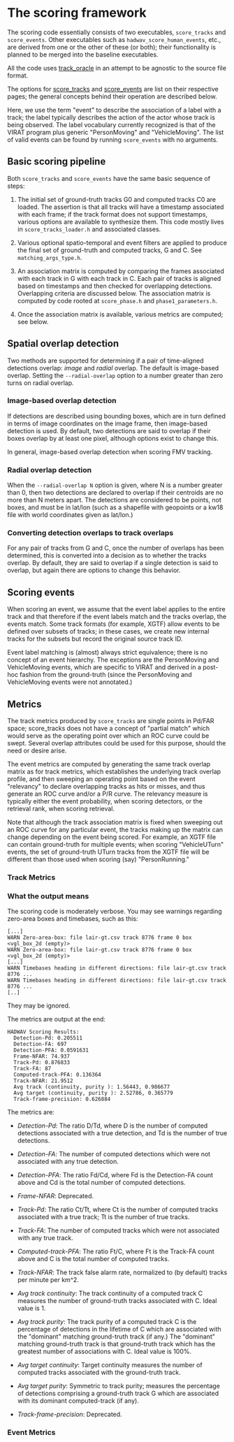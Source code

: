 # The scoring framework

The scoring code essentially consists of two executables,
`score_tracks` and `score_events`.  Other executables such as
`hadwav_score_human_events`, etc., are derived from one or the other
of these (or both); their functionality is planned to be merged into
the baseline executables.

All the code uses [track_oracle](https://github.com/Kitware/kwiver/blob/master/track_oracle/README.markdown) in an attempt to
be agnostic to the source file format.

The options for [score_tracks](README.scoretracks.markdown) and
[score_events](README.scoreevents.markdown) are list on their
respective pages; the general concepts behind their operation are
described below.

Here, we use the term "event" to describe the association of a label
with a track; the label typically describes the action of the actor
whose track is being observed.  The label vocabulary currently
recognized is that of the VIRAT program plus generic "PersonMoving"
and "VehicleMoving".  The list of valid events can be found by running
`score_events` with no arguments.

## Basic scoring pipeline

Both `score_tracks` and `score_events` have the same basic sequence of
steps:

1. The initial set of ground-truth tracks G0 and computed tracks C0
are loaded.  The assertion is that all tracks will have a timestamp
associated with each frame; if the track format does not support
timestamps, various options are available to synthesize them.  This
code mostly lives in `score_tracks_loader.h` and associated classes.

2. Various optional spatio-temporal and event filters are applied to
produce the final set of ground-truth and computed tracks, G and C.
See `matching_args_type.h`.

3. An association matrix is computed by comparing the frames
associated with each track in G with each track in C.  Each pair of
tracks is aligned based on timestamps and then checked for overlapping
detections.  Overlapping criteria are discussed below.  The
association matrix is computed by code rooted at `score_phase.h` and
`phase1_parameters.h`.

4. Once the association matrix is available, various metrics are
computed; see below.

## Spatial overlap detection

Two methods are supported for determining if a pair of time-aligned
detections overlap: *image* and *radial* overlap.  The default is
image-based overlap.  Setting the `--radial-overlap` option to a
number greater than zero turns on radial overlap.

### Image-based overlap detection

If detections are described using bounding boxes, which are in turn
defined in terms of image coordinates on the image frame, then
image-based detection is used.  By default, two detections are said to
overlap if their boxes overlap by at least one pixel, although options
exist to change this.

In general, image-based overlap detection when scoring FMV tracking.

### Radial overlap detection

When the `--radial-overlap N` option is given, where N is a number
greater than 0, then two detections are declared to overlap if their
centroids are no more than N meters apart.  The detections are
considered to be points, not boxes, and must be in lat/lon (such as a
shapefile with geopoints or a kw18 file with world coordinates given
as lat/lon.)

### Converting detection overlaps to track overlaps

For any pair of tracks from G and C, once the number of overlaps has
been determined, this is converted into a decision as to whether the
tracks overlap.  By default, they are said to overlap if a single
detection is said to overlap, but again there are options to change
this behavior.

## Scoring events

When scoring an event, we assume that the event label applies to the
entire track and that therefore if the event labels match and the
tracks overlap, the events match.  Some track formats (for example,
XGTF) allow events to be defined over subsets of tracks; in these
cases, we create new internal tracks for the subsets but record the
original source track ID.

Event label matching is (almost) always strict equivalence; there is
no concept of an event hierarchy.  The exceptions are the PersonMoving
and VehicleMoving events, which are specific to VIRAT and derived in
a post-hoc fashion from the ground-truth (since the PersonMoving and
VehicleMoving events were not annotated.)


## Metrics

The track metrics produced by `score_tracks` are single points in
Pd/FAR space; score_tracks does not have a concept of "partial match"
which would serve as the operating point over which an ROC curve could
be swept.  Several overlap attributes could be used for this purpose,
should the need or desire arise.

The event metrics are computed by generating the same track overlap
matrix as for track metrics, which establishes the underlying track
overlap profile, and then sweeping an operating point based on the
event "relevancy" to declare overlapping tracks as hits or misses, and
thus generate an ROC curve and/or a P/R curve.  The relevancy measure
is typically either the event probability, when scoring detectors, or
the retrieval rank, when scoring retrieval.

Note that although the track association matrix is fixed when sweeping
out an ROC curve for any particular event, the tracks making up the
matrix can change depending on the event being scored.  For example,
an XGTF file can contain ground-truth for multiple events; when
scoring "VehicleUTurn" events, the set of ground-truth UTurn tracks
from the XGTF file will be different than those used when scoring
(say) "PersonRunning."


### Track Metrics

### What the output means

The scoring code is moderately verbose.  You may see warnings
regarding zero-area boxes and timebases, such as this:

    [...]
    WARN Zero-area-box: file lair-gt.csv track 8776 frame 0 box <vgl_box_2d (empty)>
    WARN Zero-area-box: file lair-gt.csv track 8776 frame 0 box <vgl_box_2d (empty)>
    [...]
    WARN Timebases heading in different directions: file lair-gt.csv track 8776 ...
    WARN Timebases heading in different directions: file lair-gt.csv track 8776 ...
    [..]

They may be ignored.

The metrics are output at the end:

	HADWAV Scoring Results:
	  Detection-Pd: 0.205511
	  Detection-FA: 697
	  Detection-PFA: 0.0591631
	  Frame-NFAR: 74.937
	  Track-Pd: 0.876833
	  Track-FA: 87
	  Computed-track-PFA: 0.136364
	  Track-NFAR: 21.9512
	  Avg track (continuity, purity ): 1.56443, 0.986677
	  Avg target (continuity, purity ): 2.52786, 0.365779
	  Track-frame-precision: 0.626884


The metrics are:

- *Detection-Pd*: The ratio D/Td, where D is the number of computed
   detections associated with a true detection, and Td is the number
   of true detections.

- *Detection-FA*: The number of computed detections which were not
   associated with any true detection.

- *Detection-PFA*: The ratio Fd/Cd, where Fd is the Detection-FA count
   above and Cd is the total number of computed detections.

- *Frame-NFAR*: Deprecated.

- *Track-Pd*: The ratio Ct/Tt, where Ct is the number of computed
   tracks associated with a true track; Tt is the number of true
   tracks.

- *Track-FA*: The number of computed tracks which were not associated
   with any true track.

- *Computed-track-PFA*: The ratio Ft/C, where Ft is the Track-FA count
   above and C is the total number of computed tracks.

- *Track-NFAR*: The track false alarm rate, normalized to (by default)
   tracks per minute per km^2.

- *Avg track continuity*: The track continuity of a
   computed track C measures the number of ground-truth tracks
   associated with C.  Ideal value is 1.

- *Avg track purity*: The track purity of a computed track C is the
   percentage of detections in the lifetime of C which are associated
   with the "dominant" matching ground-truth track (if any.)  The
   "dominant" matching ground-truth track is that ground-truth track
   which has the greatest number of associations with C.  Ideal value
   is 100%.

- *Avg target continuity*: Target continuity measures the number of
   computed tracks associated with the ground-truth track.

- *Avg target purity*: Symmetric to track purity; measures the
   percentage of detections comprising a ground-truth track G which
   are associated with its dominant computed-track (if any).

- *Track-frame-precision*: Deprecated.

### Event Metrics
